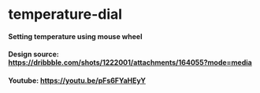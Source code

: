 # temperature-dial
#### Setting temperature using mouse wheel
#### Design source: https://dribbble.com/shots/1222001/attachments/164055?mode=media
#### Youtube: https://youtu.be/pFs6FYaHEyY
